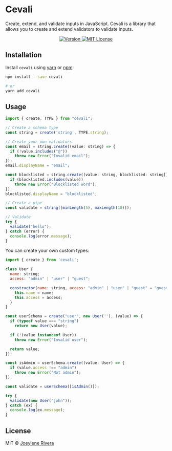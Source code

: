# Cevali

Create, extend, and validate inputs in JavaScript. Cevali is a library that allows you to create and extend validators to validate inputs.

<p align="center">
  <a href="https://www.npmjs.com/package/cevali">
    <img src="https://img.shields.io/badge/version-0.0.0-blue" alt="Version" />
  </a>
  <a href="https://github.com/jorenrui/cevali/tree/main/LICENSE">
    <img src="https://img.shields.io/badge/license-MIT-blue" alt="MIT License" />
  </a>
</p>

## Installation

Install `cevali` using [yarn](https://yarnpkg.com/) or [npm](https://www.npmjs.com/):

```bash
npm install --save cevali

# or
yarn add cevali
```

## Usage

```js
import { create, TYPE } from "cevali";

// Create a schema type
const string = create('string', TYPE.string);

// Create your own validators
const email = string.create((value: string) => {
  if (!value.includes("@"))
    throw new Error("Invalid email");
});
email.displayName = "email";

const blocklisted = string.create((value: string, blocklisted: string[]) => {
  if (blocklisted.includes(value))
    throw new Error("Blocklisted word");
});
blocklisted.displayName = "blocklisted";

// Create a pipe
const validate = string([minLength(5), maxLength(10)]);

// Validate
try {
  validate("hello");
} catch (error) {
  console.log(error.message);
}
```

You can create your own custom types:

```js
import { create } from 'cevali';

class User {
  name: string;
  access: "admin" | "user" | "guest";

  constructor(name: string, access: "admin" | "user" | "guest" = "guest") {
    this.name = name;
    this.access = access;
  }
}

const userSchema = create("user", new User(''), (value) => {
  if (typeof value === "string")
    return new User(value);

  if (!(value instanceof User))
    throw new Error("Invalid user");

  return value;
});

const isAdmin = userSchema.create((value: User) => {
  if (value.access !== "admin")
    throw new Error("Not admin");
});

const validate = userSchema([isAdmin()]);

try {
  validate(new User("john"));
} catch (ex) {
  console.log(ex.message);
}
```

## License

MIT © [Joeylene Rivera](https://github.com/jorenrui)
